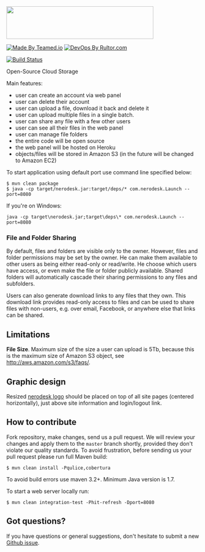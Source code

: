 <img src="http://www.nerodesk.com/logo_large.png" width="384px" height="85px"/>

[![Made By Teamed.io](http://img.teamed.io/btn.svg)](http://www.teamed.io)
[![DevOps By Rultor.com](http://www.rultor.com/b/teamed/nerodesk)](http://www.rultor.com/p/teamed/nerodesk)

[![Build Status](https://travis-ci.org/teamed/nerodesk.svg?branch=master)](https://travis-ci.org/teamed/nerodesk)

Open-Source Cloud Storage

Main features:

 - user can create an account via web panel
 - user can delete their account
 - user can upload a file, download it back and delete it
 - user can upload multiple files in a single batch.
 - user can share any file with a few other users
 - user can see all their files in the web panel
 - user can manage file folders
 - the entire code will be open source
 - the web panel will be hosted on Heroku
 - objects/files will be stored in Amazon S3 (in the future will be changed to Amazon EC2)

To start application using default port use command line specified below:

```
$ mvn clean package
$ java -cp target/nerodesk.jar:target/deps/* com.nerodesk.Launch --port=8080
```

If you're on Windows:

```
java -cp target\nerodesk.jar;target\deps\* com.nerodesk.Launch --port=8080
```

### File and Folder Sharing

By default, files and folders are visible only to the owner. However, files and folder
permissions may be set by the owner. He can make them available to other users as being
either read-only or read/write. He choose which users have access, or even make the file
or folder publicly available. Shared folders will automatically cascade their sharing
permissions to any files and subfolders.

Users can also generate download links to any files that they own. This download link
provides read-only access to files and can be used to share files with non-users, e.g.
over email, Facebook, or anywhere else that links can be shared.

## Limitations

**File Size**.
Maximum size of the size a user can upload is 5Tb, because this is the
maximum size of Amazon S3 object, see http://aws.amazon.com/s3/faqs/.


## Graphic design
Resized [nerodesk logo](http://www.nerodesk.com/logo_large.png) should be placed
on top of all site pages (centered horizontally), just above site information
and login/logout link.


## How to contribute

Fork repository, make changes, send us a pull request. We will review
your changes and apply them to the `master` branch shortly, provided
they don't violate our quality standards. To avoid frustration, before
sending us your pull request please run full Maven build:

```
$ mvn clean install -Pqulice,cobertura
```

To avoid build errors use maven 3.2+. Minimum Java version is 1.7.

To start a web server locally run:

```
$ mvn clean integration-test -Phit-refresh -Dport=8080
```

## Got questions?

If you have questions or general suggestions, don't hesitate to submit
a new [Github issue](https://github.com/teamed/nerodesk/issues/new).
